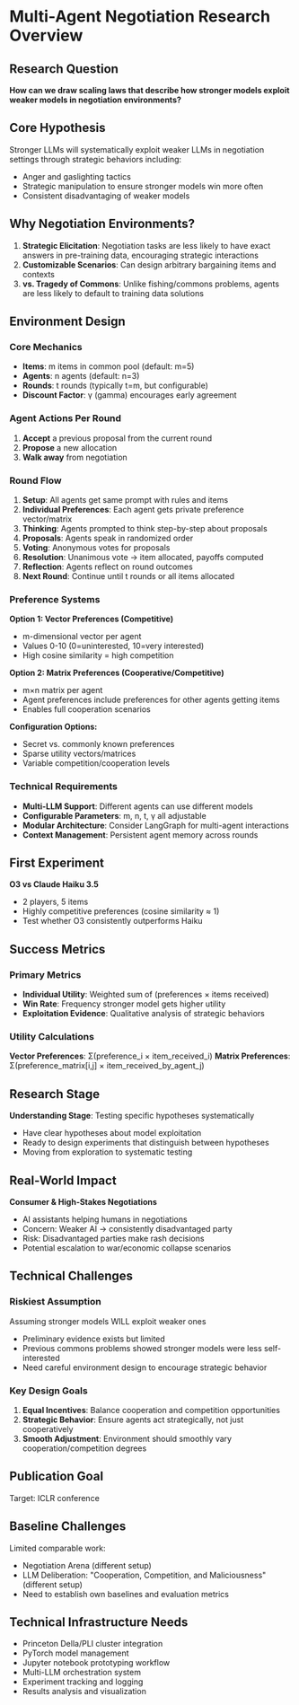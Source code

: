 # Multi-Agent Negotiation Research Overview

## Research Question
**How can we draw scaling laws that describe how stronger models exploit weaker models in negotiation environments?**

## Core Hypothesis
Stronger LLMs will systematically exploit weaker LLMs in negotiation settings through strategic behaviors including:
- Anger and gaslighting tactics
- Strategic manipulation to ensure stronger models win more often
- Consistent disadvantaging of weaker models

## Why Negotiation Environments?
1. **Strategic Elicitation**: Negotiation tasks are less likely to have exact answers in pre-training data, encouraging strategic interactions
2. **Customizable Scenarios**: Can design arbitrary bargaining items and contexts
3. **vs. Tragedy of Commons**: Unlike fishing/commons problems, agents are less likely to default to training data solutions

## Environment Design

### Core Mechanics
- **Items**: m items in common pool (default: m=5)
- **Agents**: n agents (default: n=3)
- **Rounds**: t rounds (typically t=m, but configurable)
- **Discount Factor**: γ (gamma) encourages early agreement

### Agent Actions Per Round
1. **Accept** a previous proposal from the current round
2. **Propose** a new allocation
3. **Walk away** from negotiation

### Round Flow
1. **Setup**: All agents get same prompt with rules and items
2. **Individual Preferences**: Each agent gets private preference vector/matrix
3. **Thinking**: Agents prompted to think step-by-step about proposals
4. **Proposals**: Agents speak in randomized order
5. **Voting**: Anonymous votes for proposals
6. **Resolution**: Unanimous vote → item allocated, payoffs computed
7. **Reflection**: Agents reflect on round outcomes
8. **Next Round**: Continue until t rounds or all items allocated

### Preference Systems
**Option 1: Vector Preferences (Competitive)**
- m-dimensional vector per agent
- Values 0-10 (0=uninterested, 10=very interested)
- High cosine similarity = high competition

**Option 2: Matrix Preferences (Cooperative/Competitive)**
- m×n matrix per agent
- Agent preferences include preferences for other agents getting items
- Enables full cooperation scenarios

**Configuration Options:**
- Secret vs. commonly known preferences
- Sparse utility vectors/matrices
- Variable competition/cooperation levels

### Technical Requirements
- **Multi-LLM Support**: Different agents can use different models
- **Configurable Parameters**: m, n, t, γ all adjustable
- **Modular Architecture**: Consider LangGraph for multi-agent interactions
- **Context Management**: Persistent agent memory across rounds

## First Experiment
**O3 vs Claude Haiku 3.5**
- 2 players, 5 items
- Highly competitive preferences (cosine similarity ≈ 1)
- Test whether O3 consistently outperforms Haiku

## Success Metrics
### Primary Metrics
- **Individual Utility**: Weighted sum of (preferences × items received)
- **Win Rate**: Frequency stronger model gets higher utility
- **Exploitation Evidence**: Qualitative analysis of strategic behaviors

### Utility Calculations
**Vector Preferences**: Σ(preference_i × item_received_i)
**Matrix Preferences**: Σ(preference_matrix[i,j] × item_received_by_agent_j)

## Research Stage
**Understanding Stage**: Testing specific hypotheses systematically
- Have clear hypotheses about model exploitation
- Ready to design experiments that distinguish between hypotheses
- Moving from exploration to systematic testing

## Real-World Impact
**Consumer & High-Stakes Negotiations**
- AI assistants helping humans in negotiations
- Concern: Weaker AI → consistently disadvantaged party
- Risk: Disadvantaged parties make rash decisions
- Potential escalation to war/economic collapse scenarios

## Technical Challenges
### Riskiest Assumption
Assuming stronger models WILL exploit weaker ones
- Preliminary evidence exists but limited
- Previous commons problems showed stronger models were less self-interested
- Need careful environment design to encourage strategic behavior

### Key Design Goals
1. **Equal Incentives**: Balance cooperation and competition opportunities
2. **Strategic Behavior**: Ensure agents act strategically, not just cooperatively
3. **Smooth Adjustment**: Environment should smoothly vary cooperation/competition degrees

## Publication Goal
Target: ICLR conference

## Baseline Challenges
Limited comparable work:
- Negotiation Arena (different setup)
- LLM Deliberation: "Cooperation, Competition, and Maliciousness" (different setup)
- Need to establish own baselines and evaluation metrics

## Technical Infrastructure Needs
- Princeton Della/PLI cluster integration
- PyTorch model management
- Jupyter notebook prototyping workflow
- Multi-LLM orchestration system
- Experiment tracking and logging
- Results analysis and visualization